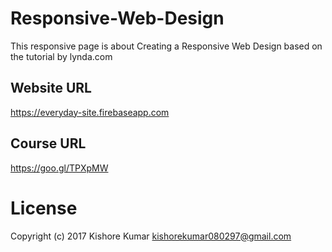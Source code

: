 # Responsive-Web-Design
This responsive page is about Creating a Responsive Web Design based on the tutorial by lynda.com

## Website URL
https://everyday-site.firebaseapp.com

## Course URL
https://goo.gl/TPXpMW

# License
Copyright (c) 2017 Kishore Kumar <kishorekumar080297@gmail.com>  
